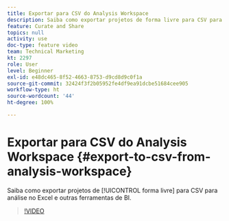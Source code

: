 ```yaml
---
title: Exportar para CSV do Analysis Workspace
description: Saiba como exportar projetos de forma livre para CSV para análise no Excel e outras ferramentas de BI.
feature: Curate and Share
topics: null
activity: use
doc-type: feature video
team: Technical Marketing
kt: 2297
role: User
level: Beginner
exl-id: e48dc465-8f52-4663-8753-d9cd8d9c0f1a
source-git-commit: 32424f3f2b05952fe4df9ea91dcbe51684cee905
workflow-type: ht
source-wordcount: '44'
ht-degree: 100%

---
```


# Exportar para CSV do Analysis Workspace {#export-to-csv-from-analysis-workspace}

Saiba como exportar projetos de [!UICONTROL forma livre] para CSV para análise no Excel e outras ferramentas de BI.

>[!VIDEO](https://video.tv.adobe.com/v/24712/?quality=12)

